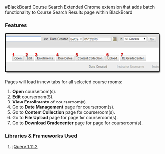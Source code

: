 #BlackBoard Course Search Extended
Chrome extension that adds batch functionality to Course Search Results page within BlackBoard

### Features

![](screenshot.png?raw=true "Screenshot of buttons")

Pages will load in new tabs for all selected course rooms:

1. **Open** courseroom(s).
2. **Edit** courseroom(S).
3. **View Enrollments** of courseroom(s).
4. Go to **Date Management** page for courseroom(s).
5. Go to **Content Collection** page for courseroom(s).
6. Go to **File Upload** page for page for courseroom(s).
7. Go to **Download Gradecenter** page for page for courseroom(s).

### Libraries & Frameworks Used
1. [jQuery  1.11.2](https://jquery.org/)